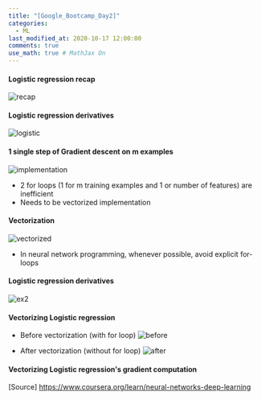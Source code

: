 ```yaml
---
title: "[Google_Bootcamp_Day2]"
categories: 
  - ML
last_modified_at: 2020-10-17 12:00:00
comments: true
use_math: true # MathJax On
---
```


#### Logistic regression recap

![recap](https://user-images.githubusercontent.com/62474292/102706941-b4960880-42d9-11eb-9344-6f723b0fee7c.png)

#### Logistic regression derivatives
![logistic](https://user-images.githubusercontent.com/62474292/102706942-b52e9f00-42d9-11eb-9c2a-63bc05f103af.png)

#### 1 single step of Gradient descent on m examples
![implementation](https://user-images.githubusercontent.com/62474292/102707805-70a70180-42e1-11eb-83af-ebb823cdc638.png)

- 2 for loops (1 for m training examples and 1 or number of features) are inefficient
- Needs to be vectorized implementation

#### Vectorization
![vectorized](https://user-images.githubusercontent.com/62474292/102708028-4c4c2480-42e3-11eb-9865-db5941c5d83b.png)

- In neural network programming, whenever possible, avoid explicit for-loops

#### Logistic regression derivatives
![ex2](https://user-images.githubusercontent.com/62474292/102708030-4ce4bb00-42e3-11eb-9d8e-002516b4361c.png)

#### Vectorizing Logistic regression
- Before vectorization (with for loop)
![before](https://user-images.githubusercontent.com/62474292/102710959-9809c880-42f9-11eb-8ccb-2ae07854bae1.png)

- After vectorization (without for loop)
![after](https://user-images.githubusercontent.com/62474292/102710960-993af580-42f9-11eb-914d-a8aa74bd13f0.png)

#### Vectorizing Logistic regression's gradient computation



[Source] https://www.coursera.org/learn/neural-networks-deep-learning

